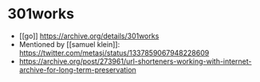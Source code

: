 # 301works

- [[go]] https://archive.org/details/301works
- Mentioned by [[samuel klein]]: https://twitter.com/metasj/status/1337859067948228609
- https://archive.org/post/273961/url-shorteners-working-with-internet-archive-for-long-term-preservation


